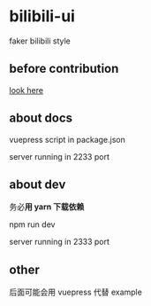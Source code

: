 # bilibili-ui

faker bilibili style

## before contribution

[look here](https://github.com/py-kkh/bilibili-ui/issues/7)

## about docs

vuepress script in package.json

server running in 2233 port

## about dev

务必**用 yarn 下载依赖**

npm run dev

server running in 2333 port

## other

后面可能会用 vuepress 代替 example
